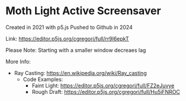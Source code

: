 # Moth Light Active Screensaver

Created in 2021 with p5.js
Pushed to Github in 2024

Link: https://editor.p5js.org/cgregori/full/rr9l6epkT

Please Note: Starting with a smaller window decreaes lag

More Info:
  - Ray Casting: https://en.wikipedia.org/wiki/Ray_casting
    - Code Examples:
      - Faint Light: https://editor.p5js.org/cgregori/full/FZ2eJuvye
      - Rough Draft: https://editor.p5js.org/cgregori/full/Hu5iFNROC
